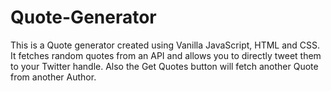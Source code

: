 # Quote-Generator
This is a Quote generator created using Vanilla JavaScript, HTML and CSS.
It fetches random quotes from an API and allows you to directly tweet them to your Twitter handle.
Also the Get Quotes button will fetch another Quote from another Author.
